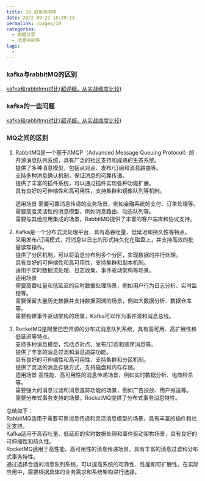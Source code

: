 ```yaml
---
title: 10.消息中间件
date: 2022-09-22 15:39:13
permalink: /pages/10
categories:
  - 刷题分享
  - 消息中间件
tags:
  - 
---
```


### kafka与rabbitMQ的区别
[kafka和rabbitmq对比(超详细，从实战维度比较)](https://blog.csdn.net/myhes/article/details/83247108)
### kafka的一些问题
[kafka和rabbitmq对比(超详细，从实战维度比较)](https://blog.csdn.net/qq_35571554/article/details/82593159)

### MQ之间的区别
1. RabbitMQ是一个基于AMQP（Advanced Message Queuing Protocol）的开源消息队列系统，具有广泛的社区支持和成熟的生态系统。    
    提供了多种消息模型，包括点对点、发布/订阅和消息路由等。    
    支持多种消息确认机制，保证消息的可靠传递。   
    提供了丰富的插件系统，可以通过插件实现各种功能扩展。  
    具有良好的可伸缩性和高可用性，支持集群和镜像队列等机制。    

   适用场景 
   需要可靠消息传递的业务场景，例如金融系统的支付、订单处理等。   
   需要高度灵活性的消息模型，例如消息路由、动态队列等。   
   需要与其他应用集成的场景，RabbitMQ提供了丰富的客户端库和协议支持。    
2. Kafka是一个分布式流处理平台，具有高吞吐量、低延迟和持久性等特点。    
   采用发布/订阅模式，将消息以日志的形式持久化在磁盘上，并支持高效的批量读写操作。    
   提供了分区机制，可以将消息分布到多个分区，实现数据的并行处理。    
   具有良好的可伸缩性和高可用性，支持集群和副本机制。    
   适用于实时数据流处理、日志收集、事件驱动架构等场景。    
   适用场景   
   需要高吞吐量和低延迟的实时数据处理场景，例如用户行为日志分析、实时监控等。   
   需要保留大量历史数据并支持数据回溯的场景，例如大数据分析、数据仓库等。   
   需要构建事件驱动架构的场景，Kafka可以作为事件源和消息总线。   
3. RocketMQ是阿里巴巴开源的分布式消息队列系统，具有高可用、高扩展性和低延迟等特点。   
   支持多种消息模型，包括点对点、发布/订阅和顺序消息等。   
   提供了丰富的消息过滤和消息追踪功能。   
   具有良好的可伸缩性和高可用性，支持集群和分区机制。   
   提供了灵活的消息存储方式，支持磁盘和内存存储。   
   适用场景
   高性能、高可用性的消息传递场景，例如实时数据分析、电商秒杀等。   
   需要强大的消息过滤和消息追踪功能的场景，例如广告投放、用户推送等。   
   需要分布式事务支持的场景，RocketMQ提供了分布式事务消息特性。   

总结如下：   
    RabbitMQ适用于需要可靠消息传递和灵活消息模型的场景，具有丰富的插件和社区支持。   
    Kafka适用于高吞吐量、低延迟的实时数据处理和事件驱动架构场景，具有良好的可伸缩性和持久性。   
    RocketMQ适用于高性能、高可用性的消息传递场景，具有丰富的消息过滤和分布式事务特性。    
    通过选择合适的消息队列系统，可以提高系统的可靠性、性能和可扩展性。在实际应用中，需要根据具体的业务需求和系统架构进行选择。   





